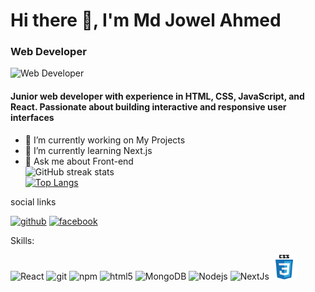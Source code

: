 # Hi there 👋,  I'm Md Jowel Ahmed
### Web Developer
![Web Developer](https://i.ibb.co.com/bFcjwFZ/Blue-Modern-Photo-Technology-github-Banner.png)

#### Junior web developer with experience in HTML, CSS, JavaScript, and React. Passionate about building interactive and responsive user interfaces

- 🔭 I’m currently working on My Projects 
- 🌱 I’m currently learning Next.js 
- 💬 Ask me about Front-end  
![GitHub streak stats](https://streak-stats.demolab.com/?user=MdJowelAhmed)  
[![Top Langs](https://github-readme-stats.vercel.app/api/top-langs/?username=MdJowelAhmed)](https://github.com/anuraghazra/github-readme-stats)


social links

  [<img src='https://cdn.jsdelivr.net/npm/simple-icons@3.0.1/icons/github.svg' alt='github' height='72'>](https://github.com/MdJowelAhmed)  [<img src='https://cdn.jsdelivr.net/npm/simple-icons@3.0.1/icons/facebook.svg' alt='facebook' height='72'>](https://www.facebook.com/https://web.facebook.com/mdjowelahmed.sarker/) 


Skills: 
<p>
  <img alt="React" src="https://img.shields.io/badge/-React-45b8d8?style=flat-square&logo=react&logoColor=white" width="70" height="40" margin-right="10"/>
  <img alt="git" src="https://img.shields.io/badge/-Git-F05032?style=flat-square&logo=git&logoColor=white" width="70" height="40" margin-right="10"/>
  <img alt="npm" src="https://img.shields.io/badge/-NPM-CB3837?style=flat-square&logo=npm&logoColor=white" width="70" height="40" margin-right="10"/>
  <img alt="html5" src="https://img.shields.io/badge/-HTML5-E34F26?style=flat-square&logo=html5&logoColor=white" width="40" height="40"/>
  <img alt="MongoDB" src="https://img.shields.io/badge/-MongoDB-13aa52?style=flat-square&logo=mongodb&logoColor=white" width="40" height="40"/>
  <img alt="Nodejs" src="https://img.shields.io/badge/-Nodejs-43853d?style=flat-square&logo=Node.js&logoColor=white" width="40" height="40"/>
  <img alt="NextJs" src="https://img.shields.io/badge/-NestJs-ea2845?style=flat-square&logo=nestjs&logoColor=white" width="40" height="40"/>
  <img src="https://raw.githubusercontent.com/devicons/devicon/master/icons/css3/css3-original-wordmark.svg" alt="css3" width="40" height="40" />
</p>
